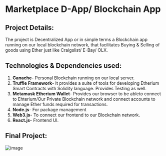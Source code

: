 # Marketplace D-App/ Blockchain App

## Project Details:

The project is Decentralized App or in simple terms a Blockchain app running on our local blockchain network, that facilitates Buying & Selling of goods using Ether just like Craigslist/ E-Bay/ OLX.

## Technologies & Dependencies used:

1) **Ganache**-  Personal Blockchain running on our local server.
2) **Truffle Framework**- It provides a suite of tools for developing Etherium Smart Contracts with Solidity language. Provides Testing as well.
3) **Metamask Etherium Wallet**- Provides our browser to be ableto connect to Ehterium/Our Private Blockchain network and connect accounts to manage Ether funds required for transactions.
4) **Node.js**- For package management
5) **Web3.js**- To connect our frontend to our Blockchain network.
6) **React.js**- Frontend UI.

## Final Project:

![image](https://user-images.githubusercontent.com/48957165/114414562-8ca21c00-9bcc-11eb-9fcf-73e6e2433ddd.png)
